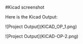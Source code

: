 \#Kicad screenshot



Here is the Kicad Output:



!\[Project Output](KICAD\_OP\_1.png)

!\[Project Output](KICAD-OP-2.png)




